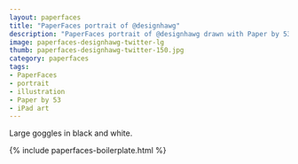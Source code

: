 ```yaml
---
layout: paperfaces
title: "PaperFaces portrait of @designhawg"
description: "PaperFaces portrait of @designhawg drawn with Paper by 53 on an iPad."
image: paperfaces-designhawg-twitter-lg
thumb: paperfaces-designhawg-twitter-150.jpg
category: paperfaces
tags: 
- PaperFaces
- portrait
- illustration
- Paper by 53
- iPad art
---
```


Large goggles in black and white.

{% include paperfaces-boilerplate.html %}